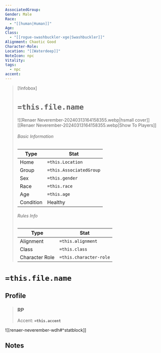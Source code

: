 ```yaml
---
AssociatedGroup: 
Gender: Male
Race:
  - "[[human|Human]]"
Age: 
Class:
  - "[[rogue-swashbuckler-xge|Swashbuckler]]"
Alignment: Chaotic Good
Character-Role: 
Location: "[[Waterdeep]]"
NoteIcon: npc
Vitality: 
tags:
  - npc
accent:
---
```




> [!infobox]
> # `=this.file.name`
> ![[Renaer Neverember-20240313164158355.webp|hsmall cover]]
> [[Renaer Neverember-20240313164158355.webp|Show To Players]]
> ###### Basic Information
> Type |  Stat |
> ---|---|
> Home | `=this.Location` |
> Group | `=this.AssociatedGroup` |
> Sex | `=this.gender` |
> Race | `=this.race` |
> Age | `=this.age` |
> Condition | Healthy |
> ###### Rules Info
> Type |  Stat |
> ---|---|
> Alignment | `=this.alignment` |
> Class | `=this.class` |
> Character Role | `=this.character-role` |

# `=this.file.name`
## Profile

> ### RP
> Accent: **`=this.accent`**

![[renaer-neverember-wdh#^statblock]]

## Notes
